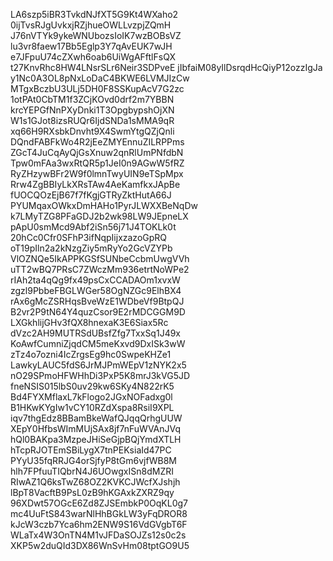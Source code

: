 LA6szp5iBR3TvkdNJfXT5G9Kt4WXaho2
0ijTvsRJgUvkxjRZjhueOWLLvzpjZQmH
J76nVTYk9ykeWNUbozsIoIK7wzBOBsVZ
lu3vr8faew17Bb5Eglp3Y7qAvEUK7wJH
e7JFpuU74cZXwh6oab6UiWgAFftlFsQX
t27KnvRhc8HW4LNsrSLr6Neir3SDPveE
jIbfaiM08yIlDsrqdHcQiyP12ozzIgJa
y1Nc0A3OL8pNxLoDaC4BKWE6LVMJIzCw
MTgxBczbU3ULj5DH0F8SSKupAcV7G2zc
1otPAt0CbTM1f3ZCjKOvd0drf2m7YBBN
krcYEPGfNnPXyDnki1T3OpgbypshOjXN
W1s1GJot8izsRUQr6IjdSNDa1sMMA9qR
xq66H9RXsbkDnvht9X4SwmYtgQZjQnli
DQndFABFkWo4R2jEeZMYEnnuZILRPPms
ZGcT4JuCqAyQjGsXnuw2qnRlUmPNfdbN
Tpw0mFAa3wxRtQR5p1JeI0n9AGwW5fRZ
RyZHzywBFr2W9f0lmnTwyUIN9eTSpMpx
Rrw4ZgBBIyLkXRsTAw4AeKamfkxJApBe
fUOCQOzEjB67f7fKgjGTRyZktHutA66J
PYUMqaxOWkxDmHAHo1PyrJLWXXBeNqDw
k7LMyTZG8PFaGDJ2b2wk98LW9JEpneLX
pApU0smMcd9Abf2iSn56j71J4TOKLk0t
20hCc0Cfr0SFhP3ifNqpIijxzazoGpRQ
oT19pIln2a2kNzgZiy5mRyYo2GcVZYPb
VlOZNQe5IkAPPKGSfSUNbeCcbmUwgVVh
uTT2wBQ7PRsC7ZWczMm936etrtNoWPe2
rIAh2ta4qQg9fx49psCxCCADAOm1xvxW
zgzl9PbbeFBGLWGer58OgNZGc9ElhBX4
rAx6gMcZSRHqsBveWzE1WDbeVf9BtpQJ
B2vr2P9tN64Y4quzCsor9E2rMDCGGM9D
LXGkhlijGHv3fQX8hnexaK3E6Siax5Rc
dVzc2AH9MUTRSdUBsfZfg7TxxSq1J49x
KoAwfCumniZjqdCM5meKxvd9DxISk3wW
zTz4o7ozni4IcZrgsEg9hc0SwpeKHZe1
LawkyLAUC5fdS6JrMJPmWEpV1zNYK2x5
nO29SPmoHFWHhDi3PxP5K8mrJ3kVG5JD
fneNSIS015lbS0uv29kw6SKy4N822rK5
Bd4FYXMflaxL7kFlogo2JGxNOFadxg0l
B1HKwKYgIw1vCY10RZdXspa8RsiI9XPL
iqv7thgEdz8BBamBkeWafQJqqQrhgUUW
XEpY0HfbsWImMUjSAx8jf7nFuWVAnJVq
hQl0BAKpa3MzpeJHiSeGjpBQjYmdXTLH
hTcpRJOTEmSBiLygX7tnPEKsiaId47PC
PYyU35fqRRJG4orSjfyP8tGm6vjfWB8M
hlh7FPfuuTIQbrN4J6UOwgxISn8dMZRI
RIwAZ1Q6ksTwZ68OZ2KVKCJWcfXJshjh
lBpT8VacftB9PsL0zB9hKGAxkZXRZ9qy
96XDwt57OGcE6Zd8ZJSEmbkP0OqKL0g7
mc4UuFtS843warNlHhBGkLW3yFqDROR8
kJcW3czb7Yca6hm2ENW9S16VdGVgbT6F
WLaTx4W3OnTN4M1vJFDaSOJZs12s0c2s
XKP5w2duQId3DX86WnSvHm08tptGO9U5
